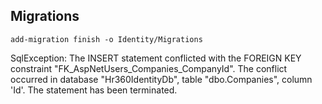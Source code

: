 ## Migrations
```
add-migration finish -o Identity/Migrations
```


SqlException: The INSERT statement conflicted with the FOREIGN KEY constraint "FK_AspNetUsers_Companies_CompanyId". The conflict occurred in database "Hr360IdentityDb", table "dbo.Companies", column 'Id'.
The statement has been terminated.
